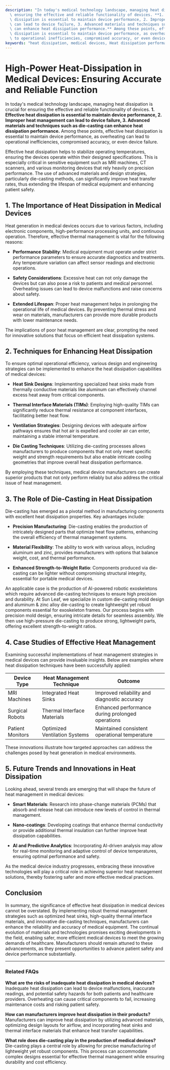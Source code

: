 ```yaml
---
description: "In today's medical technology landscape, managing heat dissipation is crucial for\
  \ ensuring the effective and reliable functionality of devices. **1. Effective heat\
  \ dissipation is essential to maintain device performance, 2. Improper heat management\
  \ can lead to device failure, 3. Advanced materials and techniques such as die-casting\
  \ can enhance heat dissipation performance.** Among these points, effective heat\
  \ dissipation is essential to maintain device performance, as overheating can lead\
  \ to operational inefficiencies, compromised accuracy, or even device failure. "
keywords: "heat dissipation, medical devices, Heat dissipation performance, Die casting process"
---
```

# High-Power Heat-Dissipation in Medical Devices: Ensuring Accurate and Reliable Function

In today's medical technology landscape, managing heat dissipation is crucial for ensuring the effective and reliable functionality of devices. **1. Effective heat dissipation is essential to maintain device performance, 2. Improper heat management can lead to device failure, 3. Advanced materials and techniques such as die-casting can enhance heat dissipation performance.** Among these points, effective heat dissipation is essential to maintain device performance, as overheating can lead to operational inefficiencies, compromised accuracy, or even device failure. 

Effective heat dissipation helps to stabilize operating temperatures, ensuring the devices operate within their designed specifications. This is especially critical in sensitive equipment such as MRI machines, CT scanners, and various monitoring devices that rely heavily on precision performance. The use of advanced materials and design strategies, particularly die-casting methods, can significantly improve heat transfer rates, thus extending the lifespan of medical equipment and enhancing patient safety.

## **1. The Importance of Heat Dissipation in Medical Devices**

Heat generation in medical devices occurs due to various factors, including electronic components, high-performance processing units, and continuous operation. Therefore, effective thermal management is vital for the following reasons:

- **Performance Stability**: Medical equipment must operate under strict performance parameters to ensure accurate diagnostics and treatments. Any temperature variation can affect sensor readings and electronic operations.
  
- **Safety Considerations**: Excessive heat can not only damage the devices but can also pose a risk to patients and medical personnel. Overheating issues can lead to device malfunctions and raise concerns about safety.
  
- **Extended Lifespan**: Proper heat management helps in prolonging the operational life of medical devices. By preventing thermal stress and wear on materials, manufacturers can provide more durable products with lower maintenance needs.

The implications of poor heat management are clear, prompting the need for innovative solutions that focus on efficient heat dissipation systems. 

## **2. Techniques for Enhancing Heat Dissipation**

To ensure optimal operational efficiency, various design and engineering strategies can be implemented to enhance the heat dissipation capabilities of medical devices:

- **Heat Sink Designs**: Implementing specialized heat sinks made from thermally conductive materials like aluminum can effectively channel excess heat away from critical components.
  
- **Thermal Interface Materials (TIMs)**: Employing high-quality TIMs can significantly reduce thermal resistance at component interfaces, facilitating better heat flow.
  
- **Ventilation Strategies**: Designing devices with adequate airflow pathways ensures that hot air is expelled and cooler air can enter, maintaining a stable internal temperature.

- **Die Casting Techniques**: Utilizing die-casting processes allows manufacturers to produce components that not only meet specific weight and strength requirements but also enable intricate cooling geometries that improve overall heat dissipation performance.

By employing these techniques, medical device manufacturers can create superior products that not only perform reliably but also address the critical issue of heat management.

## **3. The Role of Die-Casting in Heat Dissipation**

Die-casting has emerged as a pivotal method in manufacturing components with excellent heat dissipation properties. Key advantages include:

- **Precision Manufacturing**: Die-casting enables the production of intricately designed parts that optimize heat flow patterns, enhancing the overall efficiency of thermal management systems.
  
- **Material Flexibility**: The ability to work with various alloys, including aluminum and zinc, provides manufacturers with options that balance weight, cost, and thermal performance.
  
- **Enhanced Strength-to-Weight Ratio**: Components produced via die-casting can be lighter without compromising structural integrity, essential for portable medical devices.

An applicable case is the production of AI-powered robotic exoskeletons which require advanced die-casting techniques to ensure high precision and durability. At Sun Leaf, we specialize in custom die-casting mold design and aluminum & zinc alloy die-casting to create lightweight yet robust components essential for exoskeleton frames. Our process begins with precision mold design, ensuring intricate details for seamless assembly. We then use high-pressure die-casting to produce strong, lightweight parts, offering excellent strength-to-weight ratios. 

## **4. Case Studies of Effective Heat Management**

Examining successful implementations of heat management strategies in medical devices can provide invaluable insights. Below are examples where heat dissipation techniques have been successfully applied:

| Device Type          | Heat Management Technique       | Outcome                                       |
|---------------------|--------------------------------|----------------------------------------------|
| MRI Machines        | Integrated Heat Sinks          | Improved reliability and diagnostic accuracy |
| Surgical Robots      | Thermal Interface Materials     | Enhanced performance during prolonged operations |
| Patient Monitors    | Optimized Ventilation Systems   | Maintained consistent operational temperature  |

These innovations illustrate how targeted approaches can address the challenges posed by heat generation in medical environments.

## **5. Future Trends and Innovations in Heat Dissipation**

Looking ahead, several trends are emerging that will shape the future of heat management in medical devices:

- **Smart Materials**: Research into phase-change materials (PCMs) that absorb and release heat can introduce new levels of control in thermal management.
  
- **Nano-coatings**: Developing coatings that enhance thermal conductivity or provide additional thermal insulation can further improve heat dissipation capabilities.
  
- **AI and Predictive Analytics**: Incorporating AI-driven analysis may allow for real-time monitoring and adaptive control of device temperatures, ensuring optimal performance and safety.

As the medical device industry progresses, embracing these innovative technologies will play a critical role in achieving superior heat management solutions, thereby fostering safer and more effective medical practices.

## Conclusion

In summary, the significance of effective heat dissipation in medical devices cannot be overstated. By implementing robust thermal management strategies such as optimized heat sinks, high-quality thermal interface materials, and innovative die-casting techniques, manufacturers can enhance the reliability and accuracy of medical equipment. The continual evolution of materials and technologies promises exciting developments in the field, enabling safer, more efficient medical devices to meet the growing demands of healthcare. Manufacturers should remain attuned to these advancements, as they present opportunities to advance patient safety and device performance substantially.

---

### Related FAQs

**What are the risks of inadequate heat dissipation in medical devices?**  
Inadequate heat dissipation can lead to device malfunctions, inaccurate readings, and potential safety hazards for both patients and healthcare providers. Overheating can cause critical components to fail, increasing maintenance costs and risking patient safety.

**How can manufacturers improve heat dissipation in their products?**  
Manufacturers can improve heat dissipation by utilizing advanced materials, optimizing design layouts for airflow, and incorporating heat sinks and thermal interface materials that enhance heat transfer capabilities.

**What role does die-casting play in the production of medical devices?**  
Die-casting plays a central role by allowing for precise manufacturing of lightweight yet robust components. This process can accommodate complex designs essential for effective thermal management while ensuring durability and cost efficiency.
